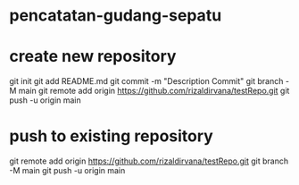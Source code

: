 # pencatatan-gudang-sepatu

# create new repository
git init
git add README.md
git commit -m "Description Commit"
git branch -M main
git remote add origin https://github.com/rizaldirvana/testRepo.git
git push -u origin main

# push to existing repository
git remote add origin https://github.com/rizaldirvana/testRepo.git
git branch -M main
git push -u origin main


